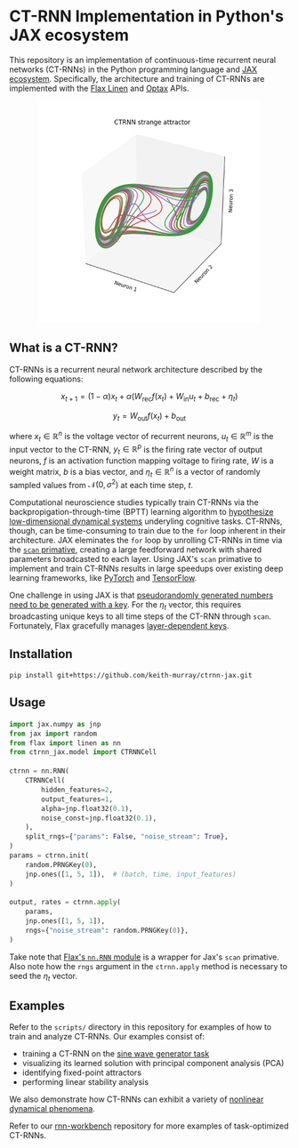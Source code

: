# CT-RNN Implementation in Python's JAX ecosystem
This repository is an implementation of continuous-time recurrent neural networks (CT-RNNs) in the Python programming language and [JAX ecosystem](https://jax.readthedocs.io/en/latest/). Specifically, the architecture and training of CT-RNNs are implemented with the [Flax Linen](https://flax-linen.readthedocs.io/en/latest/) and [Optax](https://optax.readthedocs.io/en/latest/) APIs.

<div align="center">
<img src="https://github.com/keith-murray/ctrnn-jax/blob/main/results/ctrnn_strange_attractor.png" alt="logo" width="400"></img>
</div>

## What is a CT-RNN?
CT-RNNs is a recurrent neural network architecture described by the following equations:
```math
x_{t+1}=(1-\alpha)x_t+\alpha(W_{\text{rec}}f(x_t)+W_{\text{in}}u_t + b_{\text{rec}} + \eta_t)
```
```math
y_t=W_{\text{out}}f(x_t) + b_{\text{out}}
```
where $x_t\in\mathbb{R}^{n}$ is the voltage vector of recurrent neurons, $u_t\in\mathbb{R}^{m}$ is the input vector to the CT-RNN, $y_t\in\mathbb{R}^{p}$ is the firing rate vector of output neurons, $f$ is an activation function mapping voltage to firing rate, $W$ is a weight matrix, $b$ is a bias vector, and $\eta_t\in\mathbb{R}^{n}$ is a vector of randomly sampled values from $\mathcal{N}(0,\sigma^2)$ at each time step, $t$.

Computational neuroscience studies typically train CT-RNNs via the backpropigation-through-time (BPTT) learning algorithm to [hypothesize low-dimensional dynamical systems](https://doi.org/10.1162/NECO_a_00409) underyling cognitive tasks. CT-RNNs, though, can be time-consuming to train due to the `for` loop inherent in their architecture. JAX eleminates the `for` loop by unrolling CT-RNNs in time via the [`scan` primative](https://jax.readthedocs.io/en/latest/_autosummary/jax.lax.scan.html), creating a large feedforward network with shared parameters broadcasted to each layer. Using JAX's `scan` primative to implement and train CT-RNNs results in large speedups over existing deep learning frameworks, like [PyTorch](https://pytorch.org) and [TensorFlow](https://www.tensorflow.org).

One challenge in using JAX is that [pseudorandomly generated numbers need to be generated with a key](https://jax.readthedocs.io/en/latest/notebooks/Common_Gotchas_in_JAX.html#random-numbers). For the $\eta_t$ vector, this requires broadcasting unique keys to all time steps of the CT-RNN through `scan`. Fortunately, Flax gracefully manages [layer-dependent keys](https://flax-linen.readthedocs.io/en/latest/guides/flax_sharp_bits.html#flax-linen-dropout-layer-and-randomness).

## Installation
```
pip install git+https://github.com/keith-murray/ctrnn-jax.git
```

## Usage
```python
import jax.numpy as jnp
from jax import random
from flax import linen as nn
from ctrnn_jax.model import CTRNNCell

ctrnn = nn.RNN(
    CTRNNCell(
        hidden_features=2,
        output_features=1,
        alpha=jnp.float32(0.1),
        noise_const=jnp.float32(0.1),
    ),
    split_rngs={"params": False, "noise_stream": True},
)
params = ctrnn.init(
    random.PRNGKey(0),
    jnp.ones([1, 5, 1]),  # (batch, time, input_features)
)

output, rates = ctrnn.apply(
    params,
    jnp.ones([1, 5, 1]),
    rngs={"noise_stream": random.PRNGKey(0)},
)

```
Take note that [Flax's `nn.RNN` module](https://flax-linen.readthedocs.io/en/latest/api_reference/flax.linen/layers.html#flax.linen.RNN) is a wrapper for Jax's `scan` primative. Also note how the `rngs` argument in the `ctrnn.apply` method is necessary to seed the $\eta_t$ vector.

## Examples
Refer to the `scripts/` directory in this repository for examples of how to train and analyze CT-RNNs. Our examples consist of: 
- training a CT-RNN on the [sine wave generator task](https://github.com/keith-murray/sine-wave-generator)
- visualizing its learned solution with principal component analysis (PCA)
- identifying fixed-point attractors
- performing linear stability analysis

We also demonstrate how CT-RNNs can exhibit a variety of [nonlinear dynamical phenomena](https://www.stevenstrogatz.com/books/nonlinear-dynamics-and-chaos-with-applications-to-physics-biology-chemistry-and-engineering).

Refer to our [rnn-workbench](https://github.com/keith-murray/rnn-workbench) repository for more examples of task-optimized CT-RNNs.
